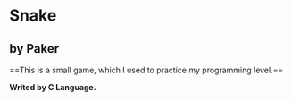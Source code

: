 # Snake

## by Paker



==This is a small game, which I used to practice my programming level.==

**Writed by C Language.**



